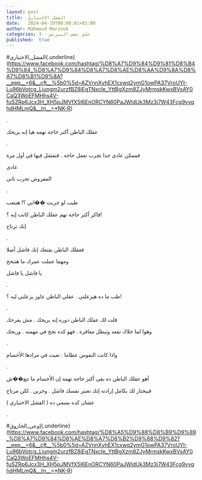 ```yaml
---
layout: post
title:  الفشل الاختياريّ
date:   2024-04-10T00:00:01+03:00
author: Mahmoud Marzouk
categories: 3 - علم نفس البيزنس
published:  true
---
```

\#الفشل_الاختياري{.underline}(https://www.facebook.com/hashtag/%D8%A7%D9%84%D9%81%D8%B4%D9%84_%D8%A7%D9%84%D8%A7%D8%AE%D8%AA%D9%8A%D8%A7%D8%B1%D9%8A?__eep__=6&__cft__%5b0%5d=AZVnnXyhEX1cxwq2ymG1owPA37VroUYI-Lu96bVotcg_Ljungm2urzfBZ8iEgTNxcIe_YttBgXzm8ZJyMrmskKwxBVsAY0CaQ3WoEFMHhs4V-fuSZRp6Jcx3H_XH5pJMVfX5l6EnORCYN60PaJWldUk3Mz3i7W43Fcg9vyqhdHMLmQ&__tn__=*NK-R)

.

عقلك الباطن أكتر حاجة تهمه هيا إنه يريحك

.

فممكن عادي جدا تجرب تعمل حاجة . فتفشل فيها في أول مرة

عادي

المفروض تجرب تاني

.

طيب لو جربت ��اني ؟! هتتعب

فاكر أكتر حاجة تهم عقلك الباطن كانت إيه ؟!

إنك ترتاح

.

فعقلك الباطن يقنعك إنك فاشل أصلا

ومهما عملت عمرك ما هتنجح

يا فاشل يا فاشل

.

طب ما ده هيزعلني . عقلي الباطن عاوز يزعلني ليه ؟!

.

قلت لك عقلك الباطن دوره إنه يريحك . مش يفرحك

وهوا لما خلاك تقعد وتبطل معافرة . فهو كده نجح في مهمته .
وريحك

.

واذا كانت النفوس عظاما . تعبت في مرادها الأجسام

.

أهو عقلك الباطن ده بقى أكتر حاجة تهمه إن الأجسام ما تتع��ش

فبيختار لك بكامل إرادته إنك تعتبر نفسك فاشل . وحزين . لكن
مرتاح

عشان كده بسمي ده ( الفشل الاختياري )

.

\#إوعى_الخازوق{.underline}(https://www.facebook.com/hashtag/%D8%A5%D9%88%D8%B9%D9%89_%D8%A7%D9%84%D8%AE%D8%A7%D8%B2%D9%88%D9%82?__eep__=6&__cft__%5b0%5d=AZVnnXyhEX1cxwq2ymG1owPA37VroUYI-Lu96bVotcg_Ljungm2urzfBZ8iEgTNxcIe_YttBgXzm8ZJyMrmskKwxBVsAY0CaQ3WoEFMHhs4V-fuSZRp6Jcx3H_XH5pJMVfX5l6EnORCYN60PaJWldUk3Mz3i7W43Fcg9vyqhdHMLmQ&__tn__=*NK-R)
